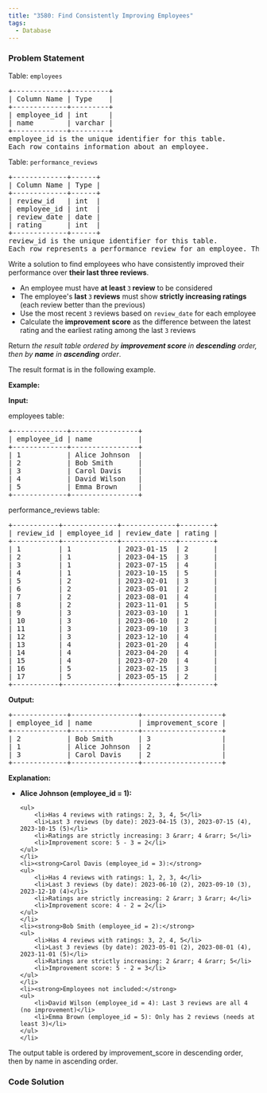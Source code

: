 ```yaml
---
title: "3580: Find Consistently Improving Employees"
tags:
  - Database
---
```

### Problem Statement

<p>Table: <code>employees</code></p>

<pre>
+-------------+---------+
| Column Name | Type    |
+-------------+---------+
| employee_id | int     |
| name        | varchar |
+-------------+---------+
employee_id is the unique identifier for this table.
Each row contains information about an employee.
</pre>

<p>Table: <code>performance_reviews</code></p>

<pre>
+-------------+------+
| Column Name | Type |
+-------------+------+
| review_id   | int  |
| employee_id | int  |
| review_date | date |
| rating      | int  |
+-------------+------+
review_id is the unique identifier for this table.
Each row represents a performance review for an employee. The rating is on a scale of 1-5 where 5 is excellent and 1 is poor.
</pre>

<p>Write a solution to find employees who have consistently improved their performance over <strong>their last three reviews</strong>.</p>

<ul>
	<li>An employee must have <strong>at least </strong><code>3</code><strong> review</strong> to be considered</li>
	<li>The employee&#39;s <strong>last </strong><code>3</code><strong> reviews</strong> must show <strong>strictly increasing ratings</strong> (each review better than the previous)</li>
	<li>Use the most recent <code>3</code> reviews based on <code>review_date</code> for each employee</li>
	<li>Calculate the <strong>improvement score</strong> as the difference between the latest rating and the earliest rating among the last <code>3</code> reviews</li>
</ul>

<p>Return <em>the result table ordered by <strong>improvement score</strong> in <strong>descending</strong> order, then by <strong>name</strong> in <strong>ascending</strong> order</em>.</p>

<p>The result format is in the following example.</p>


<p><strong class="example">Example:</strong></p>

<div class="example-block">
<p><strong>Input:</strong></p>

<p>employees table:</p>

<pre class="example-io">
+-------------+----------------+
| employee_id | name           |
+-------------+----------------+
| 1           | Alice Johnson  |
| 2           | Bob Smith      |
| 3           | Carol Davis    |
| 4           | David Wilson   |
| 5           | Emma Brown     |
+-------------+----------------+
</pre>

<p>performance_reviews table:</p>

<pre class="example-io">
+-----------+-------------+-------------+--------+
| review_id | employee_id | review_date | rating |
+-----------+-------------+-------------+--------+
| 1         | 1           | 2023-01-15  | 2      |
| 2         | 1           | 2023-04-15  | 3      |
| 3         | 1           | 2023-07-15  | 4      |
| 4         | 1           | 2023-10-15  | 5      |
| 5         | 2           | 2023-02-01  | 3      |
| 6         | 2           | 2023-05-01  | 2      |
| 7         | 2           | 2023-08-01  | 4      |
| 8         | 2           | 2023-11-01  | 5      |
| 9         | 3           | 2023-03-10  | 1      |
| 10        | 3           | 2023-06-10  | 2      |
| 11        | 3           | 2023-09-10  | 3      |
| 12        | 3           | 2023-12-10  | 4      |
| 13        | 4           | 2023-01-20  | 4      |
| 14        | 4           | 2023-04-20  | 4      |
| 15        | 4           | 2023-07-20  | 4      |
| 16        | 5           | 2023-02-15  | 3      |
| 17        | 5           | 2023-05-15  | 2      |
+-----------+-------------+-------------+--------+
</pre>

<p><strong>Output:</strong></p>

<pre class="example-io">
+-------------+----------------+-------------------+
| employee_id | name           | improvement_score |
+-------------+----------------+-------------------+
| 2           | Bob Smith      | 3                 |
| 1           | Alice Johnson  | 2                 |
| 3           | Carol Davis    | 2                 |
+-------------+----------------+-------------------+
</pre>

<p><strong>Explanation:</strong></p>

<ul>
	<li><strong>Alice Johnson (employee_id = 1):</strong>

	<ul>
		<li>Has 4 reviews with ratings: 2, 3, 4, 5</li>
		<li>Last 3 reviews (by date): 2023-04-15 (3), 2023-07-15 (4), 2023-10-15 (5)</li>
		<li>Ratings are strictly increasing: 3 &rarr; 4 &rarr; 5</li>
		<li>Improvement score: 5 - 3 = 2</li>
	</ul>
	</li>
	<li><strong>Carol Davis (employee_id = 3):</strong>
	<ul>
		<li>Has 4 reviews with ratings: 1, 2, 3, 4</li>
		<li>Last 3 reviews (by date): 2023-06-10 (2), 2023-09-10 (3), 2023-12-10 (4)</li>
		<li>Ratings are strictly increasing: 2 &rarr; 3 &rarr; 4</li>
		<li>Improvement score: 4 - 2 = 2</li>
	</ul>
	</li>
	<li><strong>Bob Smith (employee_id = 2):</strong>
	<ul>
		<li>Has 4 reviews with ratings: 3, 2, 4, 5</li>
		<li>Last 3 reviews (by date): 2023-05-01 (2), 2023-08-01 (4), 2023-11-01 (5)</li>
		<li>Ratings are strictly increasing: 2 &rarr; 4 &rarr; 5</li>
		<li>Improvement score: 5 - 2 = 3</li>
	</ul>
	</li>
	<li><strong>Employees not included:</strong>
	<ul>
		<li>David Wilson (employee_id = 4): Last 3 reviews are all 4 (no improvement)</li>
		<li>Emma Brown (employee_id = 5): Only has 2 reviews (needs at least 3)</li>
	</ul>
	</li>
</ul>

<p>The output table is ordered by improvement_score in descending order, then by name in ascending order.</p>
</div>


### Code Solution

```python

```
